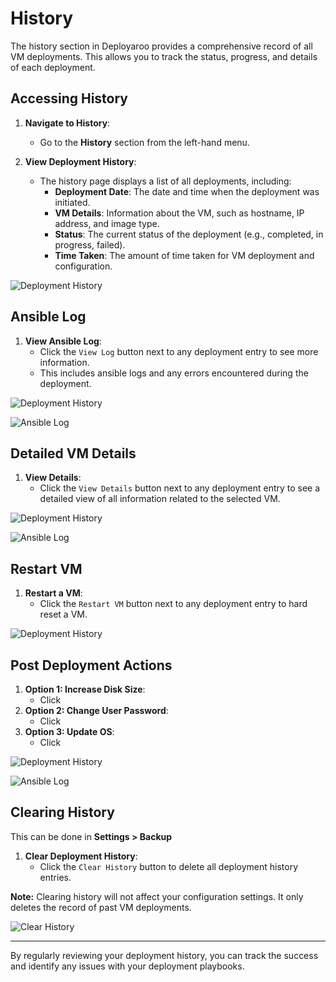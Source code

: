 # History

The history section in Deployaroo provides a comprehensive record of all VM deployments. This allows you to track the status, progress, and details of each deployment.

## Accessing History

1. **Navigate to History**:
   - Go to the **History** section from the left-hand menu.

2. **View Deployment History**:
   - The history page displays a list of all deployments, including:
     - **Deployment Date**: The date and time when the deployment was initiated.
     - **VM Details**: Information about the VM, such as hostname, IP address, and image type.
     - **Status**: The current status of the deployment (e.g., completed, in progress, failed).
     - **Time Taken**: The amount of time taken for VM deployment and configuration.

![Deployment History](../../assets/screenshots/history.png)

## Ansible Log

1. **View Ansible Log**:
   - Click the `View Log` button next to any deployment entry to see more information.
   - This includes ansible logs and any errors encountered during the deployment.

![Deployment History](../../assets/screenshots/history_viewlog.png)

![Ansible Log](../../assets/screenshots/history_ansiblelog.png)

## Detailed VM Details

1. **View Details**:
   - Click the `View Details` button next to any deployment entry to see a detailed view of all information related to the selected VM.

![Deployment History](../../assets/screenshots/history_viewdetails.png)

![Ansible Log](../../assets/screenshots/history_vmdetails.png)

## Restart VM

1. **Restart a VM**:
   - Click the `Restart VM` button next to any deployment entry to hard reset a VM.

![Deployment History](../../assets/screenshots/history_restartvm.png)

## Post Deployment Actions

1. **Option 1: Increase Disk Size**:
   - Click 
2. **Option 2: Change User Password**:
   - Click 
3. **Option 3: Update OS**:
   - Click 

![Deployment History](../../assets/screenshots/history_postdeploymentactions_hl.png)

![Ansible Log](../../assets/screenshots/history_postdeploymentactions_changepassword.png)

## Clearing History

This can be done in **Settings > Backup**

1. **Clear Deployment History**:
   - Click the `Clear History` button to delete all deployment history entries.

**Note:** Clearing history will not affect your configuration settings. It only deletes the record of past VM deployments.

![Clear History](../assets/screenshots/backup_restore.png)

---

By regularly reviewing your deployment history, you can track the success and identify any issues with your deployment playbooks.
